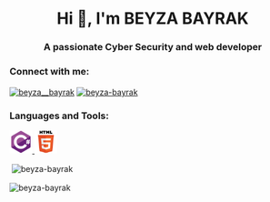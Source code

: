 <h1 align="center">Hi 👋, I'm BEYZA BAYRAK</h1>
<h3 align="center">A passionate Cyber Security and web developer</h3>

<h3 align="left">Connect with me:</h3>
<p align="left">
<a href="https://twitter.com/beyza__bayrak" target="blank"><img align="center" src="https://raw.githubusercontent.com/rahuldkjain/github-profile-readme-generator/master/src/images/icons/Social/twitter.svg" alt="beyza__bayrak" height="30" width="40" /></a>
<a href="https://linkedin.com/in/beyza-bayrak" target="blank"><img align="center" src="https://raw.githubusercontent.com/rahuldkjain/github-profile-readme-generator/master/src/images/icons/Social/linked-in-alt.svg" alt="beyza-bayrak" height="30" width="40" /></a>
</p>

<h3 align="left">Languages and Tools:</h3>
<p align="left"> <a href="https://www.w3schools.com/cs/" target="_blank" rel="noreferrer"> <img src="https://raw.githubusercontent.com/devicons/devicon/master/icons/csharp/csharp-original.svg" alt="csharp" width="40" height="40"/> </a> <a href="https://www.w3.org/html/" target="_blank" rel="noreferrer"> <img src="https://raw.githubusercontent.com/devicons/devicon/master/icons/html5/html5-original-wordmark.svg" alt="html5" width="40" height="40"/> </a> </p>



<p>&nbsp;<img align="center" src="https://github-readme-stats.vercel.app/api?username=beyza-bayrak&show_icons=true&locale=en" alt="beyza-bayrak" /></p>

<p><img align="center" src="https://github-readme-streak-stats.herokuapp.com/?user=beyza-bayrak&" alt="beyza-bayrak" /></p>
